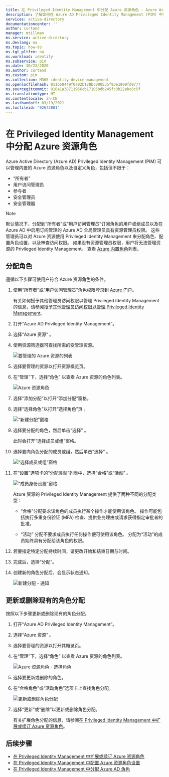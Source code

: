 ```yaml
---
title: 在 Privileged Identity Management 中分配 Azure 资源角色 - Azure Active Directory | Microsoft Docs
description: 了解如何在 Azure AD Privileged Identity Management (PIM) 中分配 Azure 资源角色。
services: active-directory
documentationcenter: ''
author: curtand
manager: mtillman
ms.service: active-directory
ms.devlang: na
ms.topic: how-to
ms.tgt_pltfrm: na
ms.workload: identity
ms.subservice: pim
ms.date: 10/23/2020
ms.author: curtand
ms.custom: pim
ms.collection: M365-identity-device-management
ms.openlocfilehash: 011b50449f0a02b128bc000535f93e1809fd9777
ms.sourcegitcommit: 910a1a38711966cb171050db245fc3b22abc8c5f
ms.translationtype: HT
ms.contentlocale: zh-CN
ms.lasthandoff: 03/19/2021
ms.locfileid: "92673881"
---
```

# <a name="assign-azure-resource-roles-in-privileged-identity-management"></a>在 Privileged Identity Management 中分配 Azure 资源角色

Azure Active Directory (Azure AD) Privileged Identity Management (PIM) 可以管理内置的 Azure 资源角色以及自定义角色，包括但不限于：

- “所有者”
- 用户访问管理员
- 参与者
- 安全管理员
- 安全管理器

> [!NOTE]
> 默认情况下，分配到“所有者”或“用户访问管理员”订阅角色的用户或组成员以及在 Azure AD 中启用订阅管理的 Azure AD 全局管理员具有资源管理员权限。 这些管理员可以对 Azure 资源使用 Privileged Identity Management 来分配角色、配置角色设置，以及审查访问权限。 如果没有资源管理员权限，用户将无法管理资源的 Privileged Identity Management。 查看 [Azure 内置角色](../../role-based-access-control/built-in-roles.md)列表。

## <a name="assign-a-role"></a>分配角色

遵循以下步骤可使用户符合 Azure 资源角色的条件。

1. 使用“所有者”或“用户访问管理员”角色权限登录到 [Azure 门户](https://portal.azure.com/)。

    有关如何授予其他管理员访问权限以管理 Privileged Identity Management 的信息，请参阅[授予其他管理员访问权限以管理 Privileged Identity Management](pim-how-to-give-access-to-pim.md)。

1. 打开“Azure AD Privileged Identity Management”。

1. 选择“Azure 资源”  。

1. 使用资源筛选器可查找所需的受管理资源。

    ![要管理的 Azure 资源的列表](./media/pim-resource-roles-assign-roles/resources-list.png)

1. 选择要管理的资源以打开资源概览页。

1. 在“管理”下，选择“角色” 以查看 Azure 资源的角色列表。

    ![Azure 资源角色](./media/pim-resource-roles-assign-roles/resources-roles.png)

1. 选择“添加分配”以打开“添加分配”窗格。 

1. 选择“选择角色”以打开“选择角色”页 。

    ![“新建分配”窗格](./media/pim-resource-roles-assign-roles/resources-select-role.png)

1. 选择要分配的角色，然后单击“选择”  。

    此时会打开“选择成员或组”窗格。

1. 选择要向角色分配的成员或组，然后单击“选择”  。

    ![“选择成员或组”窗格](./media/pim-resource-roles-assign-roles/resources-select-member-or-group.png)

1. 在“设置”选项卡的“分配类型”列表中，选择“合格”或“活动” 。

    ![“成员身份设置”窗格](./media/pim-resource-roles-assign-roles/resources-membership-settings-type.png)

    Azure 资源的 Privileged Identity Management 提供了两种不同的分配类型：

    - “合格”分配要求该角色的成员执行某个操作才能使用该角色。 操作可能包括执行多重身份验证 (MFA) 检查、提供业务理由或请求获得指定审批者的批准。

    - “活动”  分配不要求成员执行任何操作便可使用该角色。 分配为“活动”的成员始终具有分配给该角色的权限。

1. 若要指定特定分配持续时间，请更改开始和结束日期与时间。

1. 完成后，选择“分配”。

1. 创建新的角色分配后，会显示状态通知。

    ![新建分配 - 通知](./media/pim-resource-roles-assign-roles/resources-new-assignment-notification.png)

## <a name="update-or-remove-an-existing-role-assignment"></a>更新或删除现有的角色分配

按照以下步骤更新或删除现有的角色分配。

1. 打开“Azure AD Privileged Identity Management”。

1. 选择“Azure 资源” 。

1. 选择要管理的资源以打开其概览页。

1. 在“管理”下，选择“角色” 以查看 Azure 资源的角色列表。

    ![Azure 资源角色 - 选择角色](./media/pim-resource-roles-assign-roles/resources-update-select-role.png)

1. 选择要更新或删除的角色。

1. 在“合格角色”或“活动角色”选项卡上查找角色分配。

    ![更新或删除角色分配](./media/pim-resource-roles-assign-roles/resources-update-remove.png)

1. 选择“更新”或“删除”以更新或删除角色分配。

    有关扩展角色分配的信息，请参阅[在 Privileged Identity Management 中扩展或续订 Azure 资源角色](pim-resource-roles-renew-extend.md)。

## <a name="next-steps"></a>后续步骤

- [在 Privileged Identity Management 中扩展或续订 Azure 资源角色](pim-resource-roles-renew-extend.md)
- [在 Privileged Identity Management 中配置 Azure 资源角色设置](pim-resource-roles-configure-role-settings.md)
- [在 Privileged Identity Management 中分配 Azure AD 角色](pim-how-to-add-role-to-user.md)
